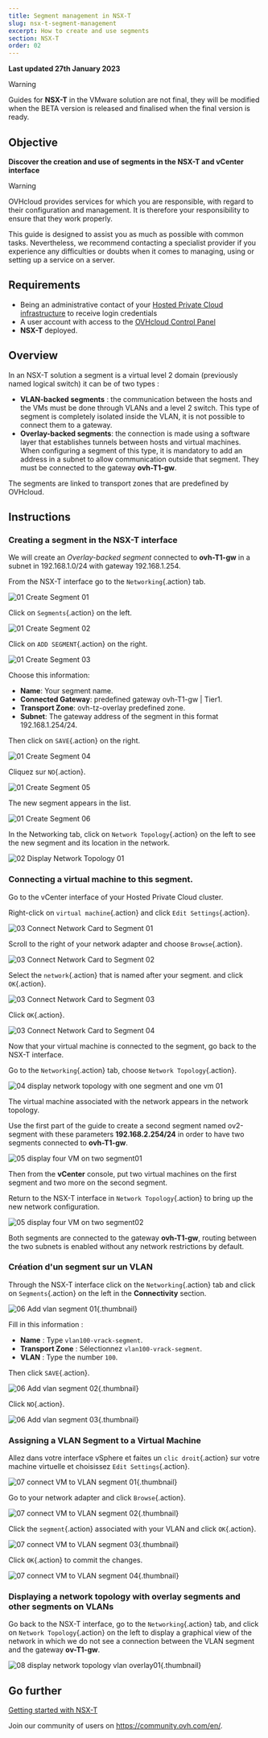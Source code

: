 ```yaml
---
title: Segment management in NSX-T
slug: nsx-t-segment-management
excerpt: How to create and use segments
section: NSX-T
order: 02
---
```


**Last updated 27th January 2023**

> [!warning]
> Guides for **NSX-T** in the VMware solution are not final, they will be modified when the BETA version is released and finalised when the final version is ready.
>

## Objective

**Discover the creation and use of segments in the NSX-T and vCenter interface**

> [!warning]
> OVHcloud provides services for which you are responsible, with regard to their configuration and management. It is therefore your responsibility to ensure that they work properly.
>
> This guide is designed to assist you as much as possible with common tasks. Nevertheless, we recommend contacting a specialist provider if you experience any difficulties or doubts when it comes to managing, using or setting up a service on a server.
>

## Requirements

- Being an administrative contact of your [Hosted Private Cloud infrastructure](https://www.ovhcloud.com/en-gb/enterprise/products/hosted-private-cloud/) to receive login credentials
- A user account with access to the [OVHcloud Control Panel](https://www.ovh.com/auth/?action=gotomanager&from=https://www.ovh.co.uk/&ovhSubsidiary=GB)
- **NSX-T** deployed.

## Overview

In an NSX-T solution a segment is a virtual level 2 domain (previously named logical switch) it can be of two types :

* **VLAN-backed segments** : the communication between the hosts and the VMs must be done through VLANs and a level 2 switch. This type of segment is completely isolated inside the VLAN, it is not possible to connect them to a gateway.
* **Overlay-backed segments**: the connection is made using a software layer that establishes tunnels between hosts and virtual machines. When configuring a segment of this type, it is mandatory to add an address in a subnet to allow communication outside that segment. They must be connected to the gateway **ovh-T1-gw**.

The segments are linked to transport zones that are predefined by OVHcloud.

## Instructions

### Creating a segment in the NSX-T interface

We will create an *Overlay-backed segment* connected to **ovh-T1-gw** in a subnet in 192.168.1.0/24 with gateway 192.168.1.254.

From the NSX-T interface go to the `Networking`{.action} tab.

![01 Create Segment 01](images/01-create-segment01.png)

Click on `Segments`{.action} on the left.

![01 Create Segment 02](images/01-create-segment02.png)

Click on `ADD SEGMENT`{.action} on the right.

![01 Create Segment 03](images/01-create-segment03.png)

Choose this information:

* **Name**: Your segment name.
* **Connected Gateway**: predefined gateway ovh-T1-gw | Tier1.
* **Transport Zone**: ovh-tz-overlay predefined zone.
* **Subnet**: The gateway address of the segment in this format 192.168.1.254/24.

Then click on `SAVE`{.action} on the right.

![01 Create Segment 04](images/01-create-segment04.png)

Cliquez sur `NO`{.action}.

![01 Create Segment 05](images/01-create-segment05.png)

The new segment appears in the list.

![01 Create Segment 06](images/01-create-segment06.png)

In the Networking tab, click on `Network Topology`{.action} on the left to see the new segment and its location in the network.

![02 Display Network Topology 01](images/02-display-network-topology-with-onesegment01.png)

### Connecting a virtual machine to this segment.

Go to the vCenter interface of your Hosted Private Cloud cluster.

Right-click on `virtual machine`{.action} and click `Edit Settings`{.action}.

![03 Connect Network Card to Segment 01](images/03-connect-network-card-vm-to-segment01.png)

Scroll to the right of your network adapter and choose `Browse`{.action}.

![03 Connect Network Card to Segment 02](images/03-connect-network-card-vm-to-segment02.png)

Select the `network`{.action} that is named after your segment. and click `OK`{.action}.

![03 Connect Network Card to Segment 03](images/03-connect-network-card-vm-to-segment03.png)

Click `OK`{.action}.

![03 Connect Network Card to Segment 04](images/03-connect-network-card-vm-to-segment04.png)

Now that your virtual machine is connected to the segment, go back to the NSX-T interface.

Go to the `Networking`{.action} tab, choose `Network Topology`{.action}.

![04 display network topology with one segment and one vm 01](images/04-display-network-topology-with-onesegment-and-one-vm01.png)

The virtual machine associated with the network appears in the network topology.

Use the first part of the guide to create a second segment named ov2-segment with these parameters **192.168.2.254/24** in order to have two segments connected to **ovh-T1-gw**.

![05 display four VM on two segment01](images/05-display-four-vm-on-two-segment01.png)

Then from the **vCenter** console, put two virtual machines on the first segment and two more on the second segment.

Return to the NSX-T interface in `Network Topology`{.action} to bring up the new network configuration.

![05 display four VM on two segment02](images/05-display-four-vm-on-two-segment02.png)

Both segments are connected to the gateway **ovh-T1-gw**, routing between the two subnets is enabled without any network restrictions by default.

### Création d'un segment sur un VLAN 

Through the NSX-T interface click on the `Networking`{.action} tab and click on `Segments`{.action} on the left in the **Connectivity** section.

![06 Add vlan segment 01](images/06-add-vlan-segment01.png){.thumbnail}

Fill in this information :

* **Name** : Type `vlan100-vrack-segment`.
* **Transport Zone** : Sélectionnez `vlan100-vrack-segment`.
* **VLAN** : Type the number `100`.

Then click `SAVE`{.action}.

![06 Add vlan segment 02](images/06-add-vlan-segment02.png){.thumbnail}

Click `NO`{.action}.

![06 Add vlan segment 03](images/06-add-vlan-segment03.png){.thumbnail}

### Assigning a VLAN Segment to a Virtual Machine

Allez dans votre interface vSphere et faites un `clic droit`{.action} sur votre machine virtuelle et choisissez `Edit Settings`{.action}.

![07 connect VM to VLAN segment 01](images/07-connect-vm-to-vlan-segment01.png){.thumbnail}

Go to your network adapter and click `Browse`{.action}.

![07 connect VM to VLAN segment 02](images/07-connect-vm-to-vlan-segment02.png){.thumbnail}

Click the `segment`{.action} associated with your VLAN and click `OK`{.action}.

![07 connect VM to VLAN segment 03](images/07-connect-vm-to-vlan-segment03.png){.thumbnail}

Click `OK`{.action} to commit the changes.

![07 connect VM to VLAN segment 04](images/07-connect-vm-to-vlan-segment04.png){.thumbnail}

### Displaying a network topology with overlay segments and other segments on VLANs

Go back to the NSX-T interface, go to the `Networking`{.action} tab, and click on `Network Topology`{.action} on the left to display a graphical view of the network in which we do not see a connection between the VLAN segment and the gateway **ov-T1-gw**.

![08 display network topology vlan overlay01](images/08-display-network-topology-vlan-overlay01.png){.thumbnail}

## Go further <a name="gofurther"></a>

[Getting started with NSX-T](https://docs.ovh.com/gb/en/private-cloud/nsx-t-first-steps/)

Join our community of users on <https://community.ovh.com/en/>.

